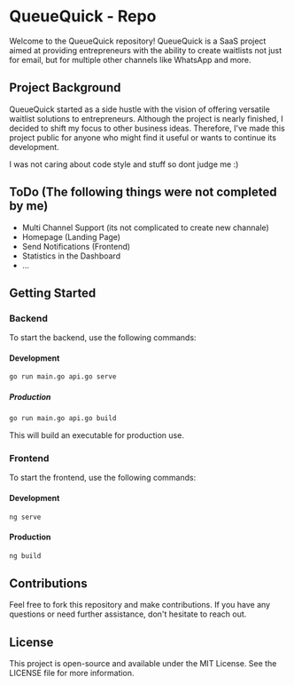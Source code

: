 # QueueQuick - Repo

Welcome to the QueueQuick repository! QueueQuick is a SaaS project aimed at providing entrepreneurs with the ability to create waitlists not just for email, but for multiple other channels like WhatsApp and more.

## Project Background

QueueQuick started as a side hustle with the vision of offering versatile waitlist solutions to entrepreneurs. Although the project is nearly finished, I decided to shift my focus to other business ideas. Therefore, I've made this project public for anyone who might find it useful or wants to continue its development.

I was not caring about code style and stuff so dont judge me :)

## ToDo (The following things were not completed by me)

- Multi Channel Support (its not complicated to create new channale)
- Homepage (Landing Page)
- Send Notifications (Frontend)
- Statistics in the Dashboard
- ...

## Getting Started

### Backend

To start the backend, use the following commands:

#### Development
```bash
go run main.go api.go serve
```
##### Production
```bash
go run main.go api.go build
```
This will build an executable for production use.

### Frontend

To start the frontend, use the following commands:

#### Development
```bash
ng serve
```

#### Production
```bash
ng build
```

## Contributions
Feel free to fork this repository and make contributions. If you have any questions or need further assistance, don't hesitate to reach out.

## License
This project is open-source and available under the MIT License. See the LICENSE file for more information.
